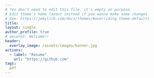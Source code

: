 ```yaml
---
# You don't need to edit this file, it's empty on purpose.
# Edit theme's home layout instead if you wanna make some changes
# See: https://jekyllrb.com/docs/themes/#overriding-theme-defaults
title: .                                                      
layout: single
author_profile: true
# excerpt: Welcome!!
header:
  overlay_image: /assets/images/banner.jpg
actions:
  - label: "Resume"
    url: "https://github.com"
tags:
  pdf
---
```

<div id="adobe-dc-view" style="width: 800px;"></div>
<script src="https://documentcloud.adobe.com/view-sdk/viewer.js"></script>
<script type="text/javascript">
	document.addEventListener("adobe_dc_view_sdk.ready", function(){ 
		var adobeDCView = new AdobeDC.View({clientId: "665fe064bf6f425bb15ccc4da4bf9faf", divId: "adobe-dc-view"});
		adobeDCView.previewFile({
			content:{location: {url: "https://github.com/viraj-vs/resume/blob/main/Viraj-Singh-Resume.pdf"}},
			metaData:{fileName: "Viraj-Singh-Resume.pdf"}
		}, {embedMode: "IN_LINE"});
	});
</script>
